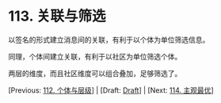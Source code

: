 # 113. 关联与筛选

以签名的形式建立消息间的关联，有利于以个体为单位筛选信息。

同理，个体间建立关联，有利于以社区为单位筛选个体。

两层的维度，而且社区维度可以组合叠加，足够筛选了。

[Previous: [112. 个体与层级](112.md)] | [Draft: [Draft](../Draft.md)] | [Next: [114. 主观最优](114.md)]